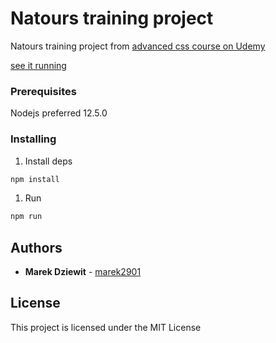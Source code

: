 # Natours training project

Natours training project from [advanced css course on Udemy](https://www.udemy.com/advanced-css-and-sass/)

[see it running](http://css-course-exercises.marko.ml/)

### Prerequisites

Nodejs preferred 12.5.0

### Installing

1. Install deps
```bash
npm install
```

1. Run
```bash
npm run
```

## Authors

* **Marek Dziewit** - [marek2901](https://github.com/marek2901)

## License

This project is licensed under the MIT License

